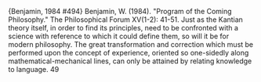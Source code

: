 ﻿{Benjamin, 1984 #494}
Benjamin, W. (1984). "Program of the Coming Philosophy." The Philosophical Forum XV(1-2): 41-51.
Just as the Kantian theory itself, in order to find its principles, need to be confronted with a science with reference to which it could define them, so will it be for modern philosophy. The great transformation and correction which must be performed upon the concept of experience, oriented so one-sidedly along mathematical-mechanical lines, can only be attained by relating knowledge to language. 49
